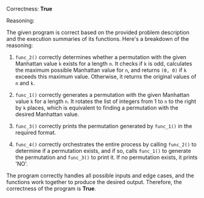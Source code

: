 Correctness: **True**

Reasoning:

The given program is correct based on the provided problem description and the execution summaries of its functions. Here's a breakdown of the reasoning:

1. `func_2()` correctly determines whether a permutation with the given Manhattan value `k` exists for a length `n`. It checks if `k` is odd, calculates the maximum possible Manhattan value for `n`, and returns `(0, 0)` if `k` exceeds this maximum value. Otherwise, it returns the original values of `n` and `k`.

2. `func_1()` correctly generates a permutation with the given Manhattan value `k` for a length `n`. It rotates the list of integers from 1 to `n` to the right by `k` places, which is equivalent to finding a permutation with the desired Manhattan value.

3. `func_3()` correctly prints the permutation generated by `func_1()` in the required format.

4. `func_4()` correctly orchestrates the entire process by calling `func_2()` to determine if a permutation exists, and if so, calls `func_1()` to generate the permutation and `func_3()` to print it. If no permutation exists, it prints 'NO'.

The program correctly handles all possible inputs and edge cases, and the functions work together to produce the desired output. Therefore, the correctness of the program is **True**.